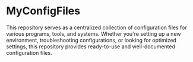 # MyConfigFiles
This repository serves as a centralized collection of configuration files for various programs, tools, and systems. Whether you're setting up a new environment, troubleshooting configurations, or looking for optimized settings, this repository provides ready-to-use and well-documented configuration files.
